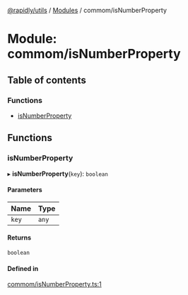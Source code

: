 [@rapidly/utils](../README.md) / [Modules](../modules.md) / commom/isNumberProperty

# Module: commom/isNumberProperty

## Table of contents

### Functions

- [isNumberProperty](commom_isNumberProperty.md#isnumberproperty)

## Functions

### isNumberProperty

▸ **isNumberProperty**(`key`): `boolean`

#### Parameters

| Name | Type |
| :------ | :------ |
| `key` | `any` |

#### Returns

`boolean`

#### Defined in

[commom/isNumberProperty.ts:1](https://github.com/canguser/rapidly-utils/blob/966e48c/main/commom/isNumberProperty.ts#L1)
